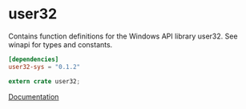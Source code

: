 # user32 #
Contains function definitions for the Windows API library user32. See winapi for types and constants.

```toml
[dependencies]
user32-sys = "0.1.2"
```

```rust
extern crate user32;
```

[Documentation](https://retep998.github.io/doc/winapi/user32/)
